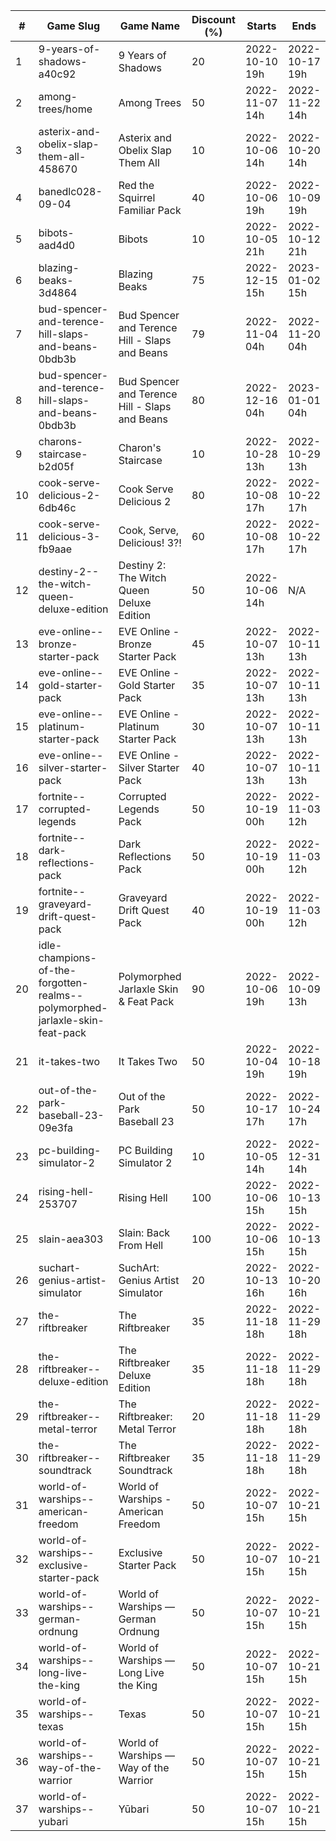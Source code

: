 |#|Game Slug|Game Name|Discount (%)|Starts|Ends|
|---|---|---|---|---|---|
|1|9-years-of-shadows-a40c92|9 Years of Shadows|20|2022-10-10 19h|2022-10-17 19h|
|2|among-trees/home|Among Trees|50|2022-11-07 14h|2022-11-22 14h|
|3|asterix-and-obelix-slap-them-all-458670|Asterix and Obelix Slap Them All|10|2022-10-06 14h|2022-10-20 14h|
|4|banedlc028-09-04|Red the Squirrel Familiar Pack|40|2022-10-06 19h|2022-10-09 19h|
|5|bibots-aad4d0|Bibots|10|2022-10-05 21h|2022-10-12 21h|
|6|blazing-beaks-3d4864|Blazing Beaks|75|2022-12-15 15h|2023-01-02 15h|
|7|bud-spencer-and-terence-hill-slaps-and-beans-0bdb3b|Bud Spencer and Terence Hill - Slaps and Beans|79|2022-11-04 04h|2022-11-20 04h|
|8|bud-spencer-and-terence-hill-slaps-and-beans-0bdb3b|Bud Spencer and Terence Hill - Slaps and Beans|80|2022-12-16 04h|2023-01-01 04h|
|9|charons-staircase-b2d05f|Charon's Staircase|10|2022-10-28 13h|2022-10-29 13h|
|10|cook-serve-delicious-2-6db46c|Cook Serve Delicious 2|80|2022-10-08 17h|2022-10-22 17h|
|11|cook-serve-delicious-3-fb9aae|Cook, Serve, Delicious! 3?!|60|2022-10-08 17h|2022-10-22 17h|
|12|destiny-2--the-witch-queen-deluxe-edition|Destiny 2: The Witch Queen Deluxe Edition|50|2022-10-06 14h|N/A|
|13|eve-online--bronze-starter-pack|EVE Online - Bronze Starter Pack|45|2022-10-07 13h|2022-10-11 13h|
|14|eve-online--gold-starter-pack|EVE Online - Gold Starter Pack|35|2022-10-07 13h|2022-10-11 13h|
|15|eve-online--platinum-starter-pack|EVE Online - Platinum Starter Pack|30|2022-10-07 13h|2022-10-11 13h|
|16|eve-online--silver-starter-pack|EVE Online - Silver Starter Pack|40|2022-10-07 13h|2022-10-11 13h|
|17|fortnite--corrupted-legends|Corrupted Legends Pack|50|2022-10-19 00h|2022-11-03 12h|
|18|fortnite--dark-reflections-pack|Dark Reflections Pack|50|2022-10-19 00h|2022-11-03 12h|
|19|fortnite--graveyard-drift-quest-pack|Graveyard Drift Quest Pack|40|2022-10-19 00h|2022-11-03 12h|
|20|idle-champions-of-the-forgotten-realms--polymorphed-jarlaxle-skin-feat-pack|Polymorphed Jarlaxle Skin & Feat Pack|90|2022-10-06 19h|2022-10-09 13h|
|21|it-takes-two|It Takes Two|50|2022-10-04 19h|2022-10-18 19h|
|22|out-of-the-park-baseball-23-09e3fa|Out of the Park Baseball 23|50|2022-10-17 17h|2022-10-24 17h|
|23|pc-building-simulator-2|PC Building Simulator 2|10|2022-10-05 14h|2022-12-31 14h|
|24|rising-hell-253707|Rising Hell|100|2022-10-06 15h|2022-10-13 15h|
|25|slain-aea303|Slain: Back From Hell|100|2022-10-06 15h|2022-10-13 15h|
|26|suchart-genius-artist-simulator|SuchArt: Genius Artist Simulator|20|2022-10-13 16h|2022-10-20 16h|
|27|the-riftbreaker|The Riftbreaker|35|2022-11-18 18h|2022-11-29 18h|
|28|the-riftbreaker--deluxe-edition|The Riftbreaker Deluxe Edition|35|2022-11-18 18h|2022-11-29 18h|
|29|the-riftbreaker--metal-terror|The Riftbreaker: Metal Terror|20|2022-11-18 18h|2022-11-29 18h|
|30|the-riftbreaker--soundtrack|The Riftbreaker Soundtrack|35|2022-11-18 18h|2022-11-29 18h|
|31|world-of-warships--american-freedom|World of Warships - American Freedom|50|2022-10-07 15h|2022-10-21 15h|
|32|world-of-warships--exclusive-starter-pack|Exclusive Starter Pack|50|2022-10-07 15h|2022-10-21 15h|
|33|world-of-warships--german-ordnung|World of Warships — German Ordnung|50|2022-10-07 15h|2022-10-21 15h|
|34|world-of-warships--long-live-the-king|World of Warships — Long Live the King|50|2022-10-07 15h|2022-10-21 15h|
|35|world-of-warships--texas|Texas|50|2022-10-07 15h|2022-10-21 15h|
|36|world-of-warships--way-of-the-warrior|World of Warships — Way of the Warrior|50|2022-10-07 15h|2022-10-21 15h|
|37|world-of-warships--yubari|Yūbari|50|2022-10-07 15h|2022-10-21 15h|
